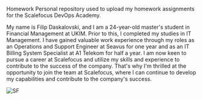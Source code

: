 Homework
Personal repository used to upload my homework assignments for the Scalefocus DevOps Academy.

My name is Filip Daskalovski, and I am a 24-year-old master's student in Financial Management at UKIM. Prior to this, I completed my studies in IT Management. I have gained valuable work experience through my roles as an Operations and Support Engineer at Seavus for one year and as an IT Billing System Specialist at A1 Telekom for half a year. 
I am now keen to pursue a career at Scalefocus and utilize my skills and experience to contribute to the success of the company.
That's why I'm thrilled at the opportunity to join the team at Scalefocus, where I can continue to develop my capabilities and contribute to the company's success.

![SF](https://user-images.githubusercontent.com/125913893/229483402-048ab022-b1f9-4c40-831d-df85e81d941d.png)

